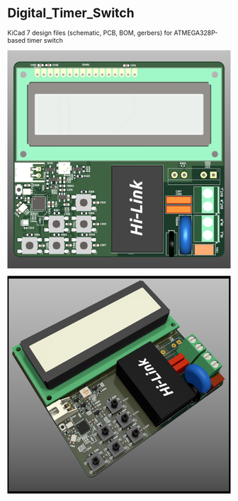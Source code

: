 # Digital_Timer_Switch

KiCad 7 design files (schematic, PCB, BOM, gerbers) for ATMEGA328P-based timer switch

![](https://github.com/sudo-junkie/Digital_Timer_Switch/raw/main/IMAGES/Digital_Timer_Switch2.png)

![](https://github.com/sudo-junkie/Digital_Timer_Switch/raw/main/IMAGES/Digital_Timer_Switch11.png)

